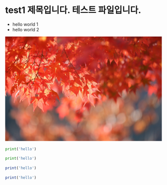 # test1 제목입니다. 테스트 파일입니다.

* hello world 1
* hello world 2

![나뭇잎 이미지](img/autumn-8342089_1920.jpg)

```python
print('hello')
```

```py
print('hello')
```

```javascript
print('hello')
```

```js
print('hello')
```
